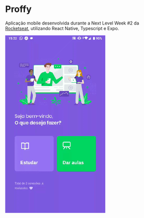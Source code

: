 # Proffy
Aplicação mobile desenvolvida durante a Next Level Week #2 da [Rocketseat](http://rocketseat.com.br/), utilizando React Native, Typescript e Expo.

![](proffy.gif)
